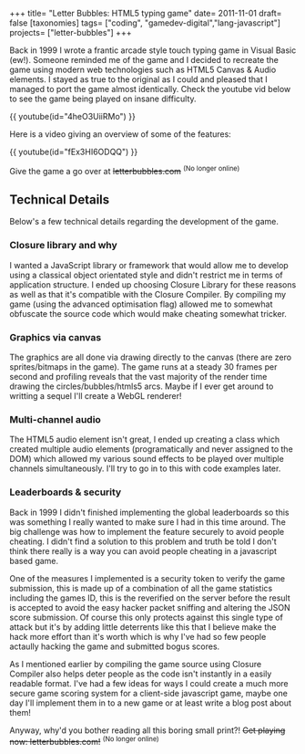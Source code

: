 +++
title= "Letter Bubbles: HTML5 typing game"
date= 2011-11-01
draft= false
[taxonomies]
tags= ["coding", "gamedev-digital","lang-javascript"]
projects= ["letter-bubbles"]
+++

Back in 1999 I wrote a frantic arcade style touch typing game in Visual Basic (ew!). Someone reminded me of the game and I decided to recreate the game using modern web technologies such as HTML5 Canvas & Audio elements. I stayed as true to the original as I could and pleased that I managed to port the game almost identically. Check the youtube vid below to see the game being played on insane difficulty.

{{ youtube(id="4heO3UiiRMo") }}

Here is a video giving an overview of some of the features:

{{ youtube(id="fEx3HI6ODQQ") }}

Give the game a go over at ~~letterbubbles.com~~ <sup>(No longer online)</sup>

## Technical Details

Below's a few technical details regarding the development of the game.

### Closure library and why

I wanted a JavaScript library or framework that would allow me to develop using a classical object orientated style and didn't restrict me in terms of application structure. I ended up choosing Closure Library for these reasons as well as that it's compatible with the Closure Compiler. By compiling my game (using the advanced optimisation flag) allowed me to somewhat obfuscate the source code which would make cheating somewhat tricker.

### Graphics via canvas

The graphics are all done via drawing directly to the canvas (there are zero sprites/bitmaps in the game). The game runs at a steady 30 frames per second and profiling reveals that the vast majority of the render time drawing the circles/bubbles/htmls5 arcs. Maybe if I ever get around to writting a sequel I'll create a WebGL renderer!

### Multi-channel audio

The HTML5 audio element isn't great, I ended up creating a class which created multiple audio elements (programatically and never assigned to the DOM) which allowed my various sound effects to be played over multiple channels simultaneously. I'll try to go in to this with code examples later.

### Leaderboards & security

Back in 1999 I didn't finished implementing the global leaderboards so this was something I really wanted to make sure I had in this time around. The big challenge was how to implement the feature securely to avoid people cheating. I didn't find a solution to this problem and truth be told I don't think there really is a way you can avoid people cheating in a javascript based game.

One of the measures I implemented is a security token to verify the game submission, this is made up of a combination of all the game statistics including the games ID, this is the reverified on the server before the result is accepted to avoid the easy hacker packet sniffing and altering the JSON score submission. Of course this only protects against this single type of attack but it's by adding little deterrents like this that I believe make the hack more effort than it's worth which is why I've had so few people actaully hacking the game and submitted bogus scores.

As I mentioned earlier by compiling the game source using Closure Compiler also helps deter people as the code isn't instantly in a easily readable format. I've had a few ideas for ways I could create a much more secure game scoring system for a client-side javascript game, maybe one day I'll implement them in to a new game or at least write a blog post about them!

Anyway, why'd you bother reading all this boring small print?! ~~Get playing now: letterbubbles.com!~~ <sup>(No longer online)</sup>
